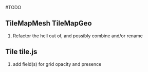 #TODO
## TileMapMesh TileMapGeo
1. Refactor the hell out of, and possibly combine and/or rename

## Tile tile.js
1. add field(s) for grid opacity and presence

